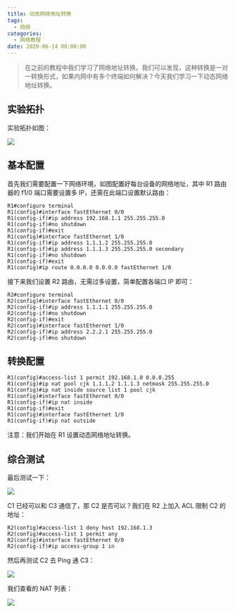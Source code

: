 ```yaml
---
title: 动态网络地址转换
tags:
  - 网络
categories:
  - 网络教程
date: 2020-06-14 00:00:00
---
```


> 在之前的教程中我们学习了网络地址转换。我们可以发现，这种转换是一对一转换形式，如果内网中有多个终端如何解决？今天我们学习一下动态网络地址转换。

<!-- more -->

## 实验拓扑

实验拓扑如图：

![](https://cdn.dusays.com/2020/06/231-1.jpg)

## 基本配置

首先我们需要配置一下网络环境，如图配置好每台设备的网络地址，其中 R1 路由器的 f1/0 端口需要设置多 IP，还需在此端口设置默认路由：

```
R1#configure terminal
R1(config)#interface fastEthernet 0/0
R1(config-if)#ip address 192.168.1.1 255.255.255.0
R1(config-if)#no shutdown
R1(config-if)#exit
R1(config)#interface fastEthernet 1/0
R1(config-if)#ip address 1.1.1.2 255.255.255.0
R1(config-if)#ip address 1.1.1.3 255.255.255.0 secondary
R1(config-if)#no shutdown
R1(config-if)#exit
R1(config)#ip route 0.0.0.0 0.0.0.0 fastEthernet 1/0
```

接下来我们设置 R2 路由，无需过多设置，简单配置各端口 IP 即可：

```
R2#configure terminal
R2(config)#interface fastEthernet 0/0
R2(config-if)#ip address 1.1.1.1 255.255.255.0
R2(config-if)#no shutdown
R2(config-if)#exit
R2(config)#interface fastEthernet 1/0
R2(config-if)#ip address 2.2.2.1 255.255.255.0
R2(config-if)#no shutdown
```

## 转换配置

```
R1(config)#access-list 1 permit 192.168.1.0 0.0.0.255
R1(config)#ip nat pool cjk 1.1.1.2 1.1.1.3 netmask 255.255.255.0
R1(config)#ip nat inside source list 1 pool cjk
R1(config)#interface fastEthernet 0/0
R1(config-if)#ip nat inside
R1(config-if)#exit
R1(config)#interface fastEthernet 1/0
R1(config-if)#ip nat outside
```

注意：我们开始在 R1 设置动态网络地址转换。

## 综合测试

最后测试一下：

![](https://cdn.dusays.com/2020/06/231-2.jpg)

C1 已经可以和 C3 通信了，那 C2 是否可以？我们在 R2 上加入 ACL 限制 C2 的地址：

```
R2(config)#access-list 1 deny host 192.168.1.3
R2(config)#access-list 1 permit any
R2(config)#interface fastEthernet 0/0
R2(config-if)#ip access-group 1 in
```

然后再测试 C2 去 Ping 通 C3：

![](https://cdn.dusays.com/2020/06/231-3.jpg)

我们查看的 NAT 列表：

![](https://cdn.dusays.com/2020/06/231-4.jpg)